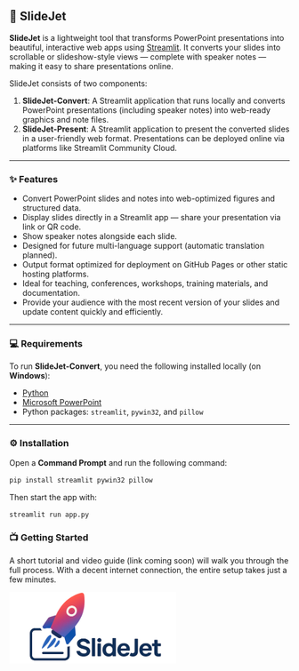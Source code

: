 ## 🚀 SlideJet

**SlideJet** is a lightweight tool that transforms PowerPoint presentations into beautiful, interactive web apps using [Streamlit](https://streamlit.io). It converts your slides into scrollable or slideshow-style views — complete with speaker notes — making it easy to share presentations online.

SlideJet consists of two components:

1. **SlideJet-Convert**: A Streamlit application that runs locally and converts PowerPoint presentations (including speaker notes) into web-ready graphics and note files.
2. **SlideJet-Present**: A Streamlit application to present the converted slides in a user-friendly web format. Presentations can be deployed online via platforms like Streamlit Community Cloud.

---

### ✨ Features

- Convert PowerPoint slides and notes into web-optimized figures and structured data.
- Display slides directly in a Streamlit app — share your presentation via link or QR code.
- Show speaker notes alongside each slide.
- Designed for future multi-language support (automatic translation planned).
- Output format optimized for deployment on GitHub Pages or other static hosting platforms.
- Ideal for teaching, conferences, workshops, training materials, and documentation.
- Provide your audience with the most recent version of your slides and update content quickly and efficiently.

---

### 💻 Requirements

To run **SlideJet-Convert**, you need the following installed locally (on **Windows**):

- [Python](https://www.python.org/downloads/)
- [Microsoft PowerPoint](https://www.microsoft.com/microsoft-365/powerpoint)
- Python packages: `streamlit`, `pywin32`, and `pillow`

---

### ⚙️ Installation

Open a **Command Prompt** and run the following command:

```bash
pip install streamlit pywin32 pillow
```

Then start the app with:

```bash
streamlit run app.py
```

### 📺 Getting Started

A short tutorial and video guide (link coming soon) will walk you through the full process.
With a decent internet connection, the entire setup takes just a few minutes.

<img src="figs/SlideJet_Logo_Wide_small.png" alt="SlideJet Logo" width="300">
